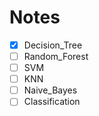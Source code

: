 # Notes

- [x] Decision_Tree
- [ ] Random_Forest
- [ ] SVM
- [ ] KNN
- [ ] Naive_Bayes
- [ ] Classification
